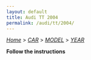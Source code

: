 ```yaml
---
layout: default
title: Audi TT 2004
permalink: /audi/tt/2004/
---
```

[*Home*](/) > [*CAR*](/car/) > [*MODEL*](/car/model/) > [*YEAR*](/car/model/year/)

**Follow the instructions**